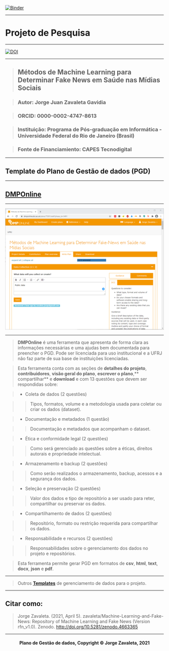 [![Binder](https://mybinder.org/badge_logo.svg)](https://mybinder.org/v2/gh/zavaleta/Machine-Learning-and-Fake-News/main)

---

# Projeto de Pesquisa



---

[![DOI](https://zenodo.org/badge/DOI/10.5281/zenodo.4663365.svg)](https://doi.org/10.5281/zenodo.4663365)



---

> ## Métodos de Machine Learning para Determinar Fake News em Saúde nas Mídias Sociais

> ### Autor: Jorge Juan Zavaleta Gavidia

> ### ORCID: 0000-0002-4747-8613

> ### Instituição: Programa de Pós-graduação em Informática - Universidade Federal do Rio de Janeiro (Brasil)

> ### Fonte de Financiamiento: CAPES Tecnodigital



---

## Template do Plano de Gestão de dados (PGD)



---

## [DMPOnline](https://dmponline.dcc.ac.uk/)



---



![DMPTool](imagens/dmponline.png)



---

> **DMPOnline** é uma ferramenta que apresenta de forma clara as informações necessárias e uma ajudas bem documentada para preencher o PGD. Pode ser licenciada para uso institucional e a UFRJ não faz parte de sua base de instituições licenciadas.

> Esta ferramenta conta com as seções de **detalhes do projeto**, **contribuidores**, **visão geral do plano**, **escrever o plano**,** compartilhar** e **download** e com 13 questões que devem ser respondidas sobre:

> - Coleta de dados (2 questões)

>> Tipos, formatos, volume e a metodologia usada para coletar ou criar os dados (dataset).

> - Documentação e metadados (1 questão)

>> Documentação e metadados que acompanham o dataset.

> - Ética e conformidade legal (2 questões)

>> Como será gerenciado as questões sobre a éticas, direitos autorais e propriedade intelectual.

> - Armazenamento e backup (2 questões)

>> Como serão realizados o armazenamento, backup, acessos e a segurança dos dados.

> - Seleção e preservação (2 questões)

>> Valor dos dados e tipo de repositório a ser usado para reter, compartilhar ou preservar os dados.

> - Compartilhamento de dados (2 questões)

>>  Repositório, formato ou restrição requerida para compartilhar os dados.

> - Responsabilidade e recursos (2 questões)

>> Responsabilidades sobre o gerenciamento dos dados no projeto e repositórios.



> Esta ferramenta permite gerar PGD em formatos de **csv**, **html**, **text**, **docx**, **json** e **pdf**.



---

> Outros **[Templates](pgd.md)** de gerenciamento de dados para o projeto.



---

## Citar como:



> Jorge Zavaleta. (2021, April 5). zavaleta/Machine-Learning-and-Fake-News: Repository of Machine Learning and Fake News (Version rfn_v1.0). Zenodo. http://doi.org/10.5281/zenodo.4663365



---

#### <center>Plano de Gestão de dados,  Copyright &copy;  Jorge Zavaleta, 2021</center>